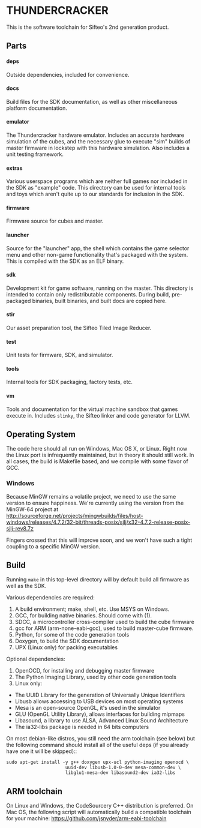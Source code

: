 THUNDERCRACKER
==============

This is the software toolchain for Sifteo's 2nd generation product.


Parts
-----

#### deps

Outside dependencies, included for convenience.

#### docs

Build files for the SDK documentation, as well as other miscellaneous
platform documentation.

#### emulator

The Thundercracker hardware emulator. Includes an accurate
hardware simulation of the cubes, and the necessary glue to
execute "sim" builds of master firmware in lockstep with this
hardware simulation. Also includes a unit testing framework.

#### extras

Various userspace programs which are neither full games nor included in
the SDK as "example" code. This directory can be used for internal tools
and toys which aren't quite up to our standards for inclusion in the SDK.

#### firmware

Firmware source for cubes and master.

#### launcher

Source for the "launcher" app, the shell which contains the game selector
menu and other non-game functionality that's packaged with the system.
This is compiled with the SDK as an ELF binary.

#### sdk

Development kit for game software, running on the master.
This directory is intended to contain only redistributable components.
During build, pre-packaged binaries, built binaries, and built docs
are copied here.

#### stir

Our asset preparation tool, the Sifteo Tiled Image Reducer.

#### test

Unit tests for firmware, SDK, and simulator.

#### tools

Internal tools for SDK packaging, factory tests, etc.

#### vm

Tools and documentation for the virtual machine sandbox that games execute
in. Includes `slinky`, the Sifteo linker and code generator for LLVM.


Operating System
----------------

The code here should all run on Windows, Mac OS X, or Linux. Right now
the Linux port is infrequently maintained, but in theory it should
still work. In all cases, the build is Makefile based, and we compile
with some flavor of GCC.

### Windows

Because MinGW remains a volatile project, we need to use the same version
to ensure happiness. We're currently using the version from the MinGW-64
project at <http://sourceforge.net/projects/mingwbuilds/files/host-windows/releases/4.7.2/32-bit/threads-posix/sjlj/x32-4.7.2-release-posix-sjlj-rev8.7z>

Fingers crossed that this will improve soon, and we won't have such a
tight coupling to a specific MinGW version.

Build
-----

Running `make` in this top-level directory will by default build all
firmware as well as the SDK.

Various dependencies are required:

1. A build environment; make, shell, etc. Use MSYS on Windows.
2. GCC, for building native binaries. Should come with (1).
3. SDCC, a microcontroller cross-compiler used to build the cube firmware
4. gcc for ARM (arm-none-eabi-gcc), used to build master-cube firmware.
5. Python, for some of the code generation tools
6. Doxygen, to build the SDK documentation
7. UPX (Linux only) for packing executables

Optional dependencies:

1. OpenOCD, for installing and debugging master firmware
2. The Python Imaging Library, used by other code generation tools
3. Linux only:

- The UUID Library for the generation of Universally Unique Identifiers
- Libusb allows accessing to USB devices on most operating systems
- Mesa is an open-source OpenGL, it's used in the simulator
- GLU (OpenGL Utility Library), allows interfaces for building mipmaps
- Libasound, a library to use ALSA, Advanced Linux Sound Architecture
- The ia32-libs package is needed in 64 bits computers

On most debian-like distros, you still need the arm toolchain (see below)
but the following command should install all of the useful deps (if you
already have one it will be skipped)::

    sudo apt-get install -y g++ doxygen upx-ucl python-imaging openocd \
                          uuid-dev libusb-1.0-0-dev mesa-common-dev \
                          libglu1-mesa-dev libasound2-dev ia32-libs

ARM toolchain
-------------

On Linux and Windows, the CodeSourcery C++ distribution is preferred.
On Mac OS, the following script will automatically build a compatible
toolchain for your machine: <https://github.com/jsnyder/arm-eabi-toolchain>

